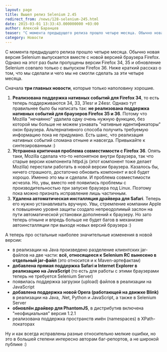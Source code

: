 ```yaml
---
layout: page
title: Вышел релиз Selenium 2.45
redirect_from: /news/128-selenium-245.html
date: 2015-03-01 13:33:43.000000000 +03:00
author: Алексей Баранцев
teaser: "С момента предыдущего релиза прошло четыре месяца. Обычно новая версия Selenium выпускается вместе с новой версией браузера Firefox. Однако на этот раз были пропущены версии Firefox 34, 35 и обновление Selenium совпало только с выпуском Firefox 36. Ниже краткий рассказ о том, что мы сделали и чего мы не смогли сделать за эти четыре месяца."
category: Новости
---
```

<p>С момента предыдущего релиза прошло четыре месяца. Обычно новая версия Selenium выпускается вместе с новой версией браузера Firefox. Однако на этот раз были пропущены версии Firefox 34, 35 и обновление Selenium совпало только с выпуском Firefox 36. Ниже краткий рассказ о том, что мы сделали и чего мы не смогли сделать за эти четыре месяца.</p>
<p>Сначала <strong>три главных новости</strong>, которые только наполовину хорошие.</p>
<ol>
<li><strong>Реализована поддержка нативных событий для Firefox 34</strong>, то есть теперь поддерживаются 34, 33, 31esr и 24esr. Однако тут правильнее было бы написать так: <strong>не реализована поддержка нативных событий для браузеров Firefox 35 и 36</strong>. Потому что Mozilla "нечаянно" удалила одну очень нужную функцию, без которой мы больше не можем узнавать "нативные идентификаторы" окон браузера. Альтернативного способа получить требуемую информацию пока не придумано. Есть шанс, что реализация нативных событий сломана отныне и навсегда. Привыкайте к синтезированным :)</li>
<li><strong>Устранена критичная проблема совместимости с Firefox 36</strong>. Опять таки, Mozilla сделала что-то непонятное внутри браузера, так что старые версии компонента httpd.js (этот компонент тоже делает Mozilla) перестали работать в новой версии браузера. Казалось бы, ничего страшного, достаточно обновить компонент и всё будет хорошо. Именно это мы и сделали. И проблема совместимости исчезла. Но, увы, вместо неё появились проблемы с производительностью при запуске браузера под Linux. Поэтому пока можно признать исправление лишь частичным.</li>
<li><strong>Удалена автоматическая инсталляция драйвера для Safari</strong>. Теперь его нужно устанавливать вручную. Увы, стремление компании Apple к повышению уровня защиты создало непреодолимый заслон на пути автоматической установки дополнений к браузеру. Но зато теперь отныне и впредь больше не будет багов в механизме автоинсталляции при выходе новых версий браузера :)</li>
</ol>
<p>А теперь про остальные наиболее значительные изменения в новой версии:</p>
<ul>
<li>в реализации на Java произведено разделение клиентских jar-файлов на две части: <strong>всё, относящееся к Selenium RC вынесено в отдельный jar-файл</strong> (это относится и к Maven-артефактам)</li>
<li><strong>добавлена прямая поддержка Safari и Internet Explorer в реализацию на JavaScript</strong> (то есть для работы с этими браузерами теперь не требуется Selenium Server)</li>
<li>появилась поддержка загрузки (upload) файлов в реализации на JavaScript</li>
<li><strong>добавлена поддержка новой Opera (работающей на движке Blink)</strong> в реализации на Java, .Net, Python и JavaScript, а также в Selenium Server</li>
<li><strong>обновлён драйвер для PhantomJS</strong>, в дистрибутив включена "неофициальная" <span>версия </span>1.2.1</li>
<li>реализована поддержка пространств имён (namespaces) в XPath-локаторах</li>
</ul>
<p>Ну и как всегда исправлены разные относительно мелкие ошибки, но это в большей степени интересно авторам баг-репортов, а не широкой публике :)</p>
